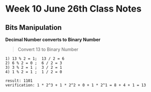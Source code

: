 # Week 10 June 26th Class Notes

## Bits Manipulation

**Decimal Number converts to Binary Number**
> Convert 13 to Binary Number

```
1) 13 % 2 = 1;  13 / 2 = 6
2) 6 % 2 = 0 ;  6 / 2 = 3
3) 3 % 2 = 1 ;  3 / 2 = 1
4) 1 % 2 = 1 ;  1 / 2 = 0

result: 1101
verification: 1 * 2^3 + 1 * 2^2 + 0 + 1 * 2^1 = 8 + 4 + 1 = 13
```
